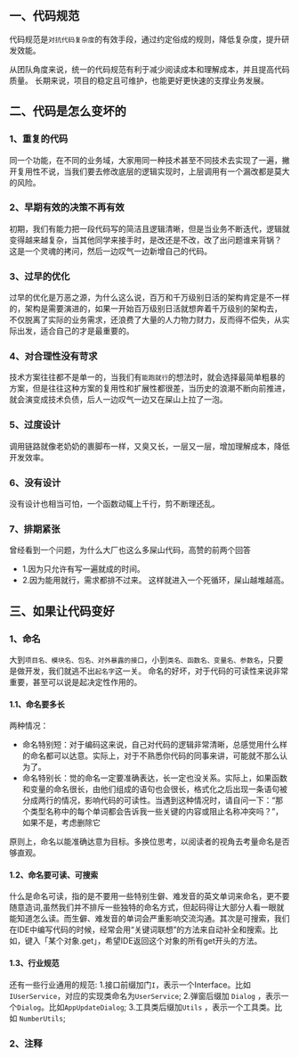## 一、代码规范

代码规范是`对抗代码复杂度`的有效手段，通过约定俗成的规则，降低复杂度，提升研发效能。

从团队角度来说，统一的代码规范有利于减少阅读成本和理解成本，并且提高代码质量。
长期来说，项目的稳定且可维护，也能更好更快速的支撑业务发展。

## 二、代码是怎么变坏的

### 1、重复的代码
同一个功能，在不同的业务域，大家用同一种技术甚至不同技术去实现了一遍，撇开复用性不说，当我们要去修改底层的逻辑实现时，上层调用有一个漏改都是莫大的风险。

### 2、早期有效的决策不再有效
初期，我们有能力把一段代码写的简洁且逻辑清晰，但是当业务不断迭代，逻辑就变得越来越复杂，当其他同学来接手时，是改还是不改，改了出问题谁来背锅？
这是一个灵魂的拷问，然后一边叹气一边新增自己的代码。

### 3、过早的优化
过早的优化是万恶之源，为什么这么说，百万和千万级别日活的架构肯定是不一样的，架构是需要演进的，如果一开始百万级别日活就想奔着千万级别的架构去，
不仅脱离了实际的业务需求，还浪费了大量的人力物力财力，反而得不偿失，从实际出发，适合自己的才是最重要的。

### 4、对合理性没有苛求
技术方案往往都不是单一的，当我们有`能跑就行`的想法时，就会选择最简单粗暴的方案，但是往往这种方案的复用性和扩展性都很差，当历史的浪潮不断向前推进，
就会演变成技术负债，后人一边叹气一边又在屎山上拉了一泡。

### 5、过度设计
调用链路就像老奶奶的裹脚布一样，又臭又长，一层又一层，增加理解成本，降低开发效率。

### 6、没有设计
没有设计也相当可怕，一个函数动辄上千行，剪不断理还乱。

### 7、排期紧张
曾经看到一个问题，为什么大厂也这么多屎山代码，高赞的前两个回答
- 1.因为只允许有写一遍就成的时间。
- 2.因为能用就行，需求都排不过来。
这样就进入一个死循环，屎山越堆越高。

## 三、如果让代码变好

### 1、命名

大到`项目名、模块名、包名、对外暴露的接口`，小到`类名、函数名、变量名、参数名`，只要是做开发，我们就逃不出`起名字`这一关。
命名的好坏，对于代码的可读性来说非常重要，甚至可以说是起决定性作用的。

#### 1.1、命名要多长

两种情况：
- 命名特别短：对于编码这来说，自己对代码的逻辑非常清晰，总感觉用什么样的命名都可以达意。实际上，对于不熟悉你代码的同事来讲，可能就不那么认为了。
- 命名特别长：觉的命名一定要准确表达，长一定也没关系。实际上，如果函数和变量的命名很长，由他们组成的语句也会很长，格式化之后出现一条语句被分成两行的情况，影响代码的可读性。当遇到这种情况时，请自问一下：“那个类型名称中的每个单词都会告诉我一些关键的内容或阻止名称冲突吗？”， 如果不是，考虑删除它

原则上，命名以能准确达意为目标。多换位思考，以阅读者的视角去考量命名是否够直观。

#### 1.2、命名要可读、可搜索

什么是命名可读，指的是不要用一些特别生僻、难发音的英文单词来命名，更不要随意造词,虽然我们并不排斥一些独特的命名方式，但起码得让大部分人看一眼就能知道怎么读。而生僻、难发音的单词会严重影响交流沟通。其次是可搜索，我们在IDE中编写代码的时候，经常会用“关键词联想”的方法来自动补全和搜索。比如，键入「某个对象.get」，希望IDE返回这个对象的所有get开头的方法。

#### 1.3、行业规范
还有一些行业通用的规范:
1.接口前缀加门`I`，表示一个Interface。比如`IUserService`，对应的实现类命名为`UserService`;
2.弹窗后缀加 `Dialog` ，表示一个`Dialog`。比如`AppUpdateDialog`;
3.工具类后缀加`Utils` ，表示一个工具类。比如 `NumberUtils`;

### 2、注释





